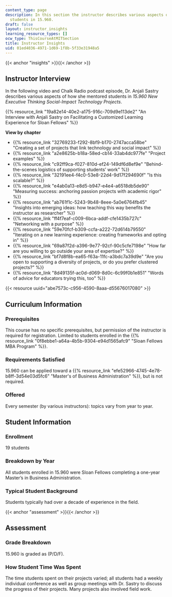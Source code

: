 ```yaml
---
content_type: page
description: In this section the instructor describes various aspects of how she mentored
  students in 15.960.
draft: false
layout: instructor_insights
learning_resource_types: []
ocw_type: ThisCourseAtMITSection
title: Instructor Insights
uid: 01ed4036-4971-1d69-1f8b-5f33e31948a5
---
```

{{< anchor "insights" >}}{{< /anchor >}}

## Instructor Interview

In the following video and Chalk Radio podcast episode, Dr. Anjali Sastry describes various aspects of how she mentored students in *15.960 New Executive Thinking Social-Impact Technology Projects*.

{{% resource_link "19a82e14-40e2-a175-916c-709d9e113de2" "An Interview with Anjali Sastry on Facilitating a Customized Learning Experience for Sloan Fellows" %}}

**View by chapter**

- {{% resource_link "32769233-f292-8bf9-b170-2747acca58be" "Creating a set of projects that link technology and social impact" %}}
- {{% resource_link "a2e8625b-b18a-58ed-cb14-33ab4dc977fe" "Project examples" %}}
- {{% resource_link "c92ff9ca-f027-810d-ef24-149df6d8ef9e" "Behind-the-scenes logistics of supporting students’ work" %}}
- {{% resource_link "32191ee4-f4c0-53e8-22d4-9d17f294690f" "Is this scalable?" %}}
- {{% resource_link "e4ab0a13-e8d5-b947-e4e4-a6518db5de90" "Measuring success: anchoring passion projects with academic rigor" %}}
- {{% resource_link "ab761f1c-5243-9b48-8eee-5a0e6764fb45" "Insights into emerging ideas: how teaching this way benefits the instructor as researcher" %}}
- {{% resource_link "ff4f7eaf-c009-6bca-addf-cfe1435b727c" "Networking with a purpose" %}}
- {{% resource_link "59e70fcf-b309-ccfa-a222-72d614b79550" "Iterating on a new learning experience: creating frameworks and opting in" %}}
- {{% resource_link "69a87f2d-a396-9e77-92cf-90c5cfe7198e" "How far are you willing to go outside your area of expertise?" %}}
- {{% resource_link "bf7d8f8b-ea65-f63a-11fc-a3bdc7a39d9e" "Are you open to supporting a diversity of projects, or do you prefer clustered projects?" %}}
- {{% resource_link "8d49135f-ac0d-d069-8d0c-6c99f0b1e851" "Words of advice for educators trying this, too" %}}

{{< resource uuid="abe7573c-c956-4590-8aaa-d55676017080" >}}

## Curriculum Information

### Prerequisites

This course has no specific prerequisites, but permission of the instructor is required for registration. Limited to students enrolled in the {{% resource_link "0f8ebbe1-a64a-4b5b-9304-e94d1565afc9" "Sloan Fellows MBA Program" %}}.

### Requirements Satisfied

15.960 can be applied toward a {{% resource_link "efe52966-4745-4e78-b8ff-3d54e03d5fc6" "Master's of Business Administration" %}}, but is not required.

### Offered

Every semester (by various instructors): topics vary from year to year.

## Student Information

### Enrollment

19 students

### Breakdown by Year

All students enrolled in 15.960 were Sloan Fellows completing a one-year Master’s in Business Administration.

### Typical Student Background

Students typically had over a decade of experience in the field.

{{< anchor "assessment" >}}{{< /anchor >}}

## Assessment

### Grade Breakdown

15.960 is graded as (P/D/F).

### How Student Time Was Spent

The time students spent on their projects varied; all students had a weekly individual conference as well as group meetings with Dr. Sastry to discuss the progress of their projects. Many projects also involved field work.